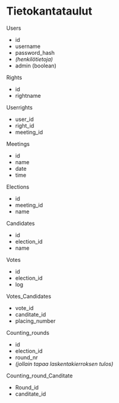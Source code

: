 # Tietokantataulut

Users
- id
- username
- password_hash
- *(henkilötietoja)*
- admin (boolean)

Rights
- id
- rightname

Userrights
- user_id
- right_id
- meeting_id

Meetings
- id
- name
- date
- time

Elections
- id
- meeting_id
- name

Candidates
- id
- election_id
- name

Votes
- id
- election_id
- log

Votes_Candidates
- vote_id
- canditate_id
- placing_number

Counting_rounds
- id
- election_id
- round_nr
- *(jollain tapaa laskentakierroksen tulos)*

Counting_round_Canditate
- Round_id
- canditate_id

